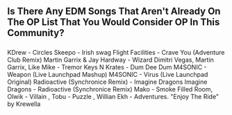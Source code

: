 ## Is There Any EDM Songs That Aren't Already On The OP List That You Would Consider OP In This Community?

##### 

##### 

##### 

##### 

KDrew - Circles
Skeepo - Irish swag
Flight Facilities - Crave You (Adventure Club Remix)
Martin Garrix & Jay Hardway - Wizard
Dimitri Vegas, Martin Garrix, Like Mike - Tremor
Keys N Krates - Dum Dee Dum
M4SONIC - Weapon (Live Launchpad Mashup)
M4SONIC - Virus (Live Launchpad Original)
Radioactive (Synchronice Remix) - Imagine Dragons
Imagine Dragons - Radioactive (Synchronice Remix)
Mako - Smoke Filled Room, Olwik - Villain , Tobu - Puzzle , Willian Ekh - Adventures.
"Enjoy The Ride" by Krewella
